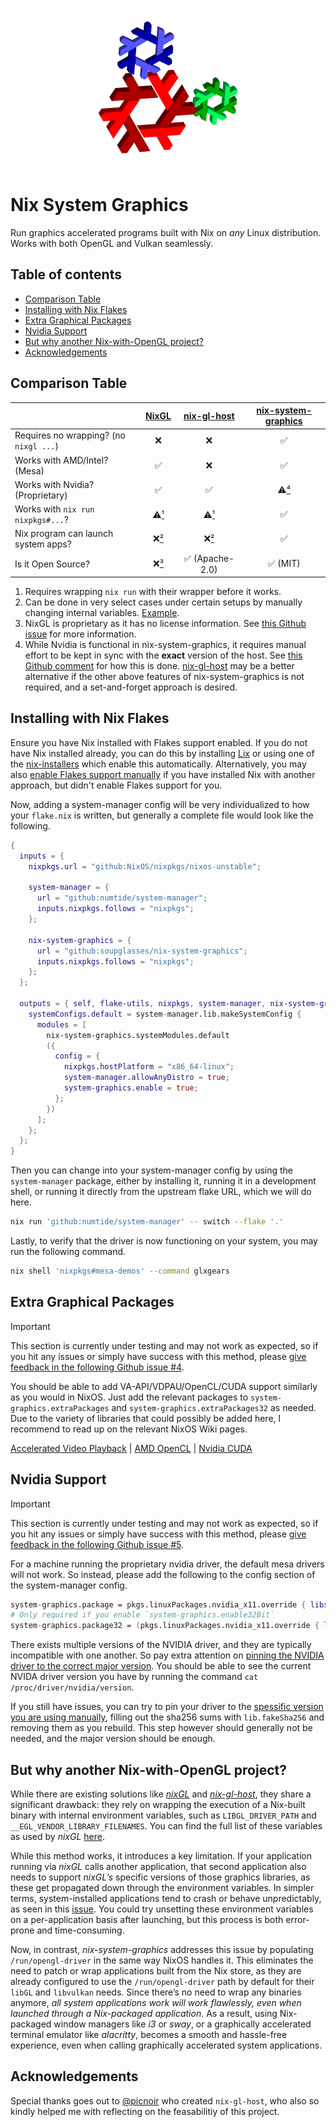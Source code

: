 <!--
SPDX-FileCopyrightText: 2024 Abhiram <axel@foss.life>
SPDX-FileCopyrightText: 2024 SoupGlasses <sofi+git@mailbox.org>
SPDX-FileCopyrightText: 2025 SoupGlasses <sofi+git@mailbox.org>

SPDX-License-Identifier: CC-BY-4.0
-->

<p align="center">
    <img width="256" height="256" src="./static/nix-system-graphics.svg">
</p>

# Nix System Graphics

Run graphics accelerated programs built with Nix on _any_ Linux distribution. Works with both OpenGL and Vulkan seamlessly.

## Table of contents

- [Comparison Table](#comparison-table)
- [Installing with Nix Flakes](#installing-with-nix-flakes)
- [Extra Graphical Packages](#extra-graphical-packages)
- [Nvidia Support](#nvidia-support)
- [But why another Nix-with-OpenGL project?](#but-why-another-nix-with-opengl-project)
- [Acknowledgements](#acknowledgements)


## Comparison Table

| | [**NixGL**](https://github.com/nix-community/nixGL) | [**nix-gl-host**](https://github.com/numtide/nix-gl-host/) | [**nix-system-graphics**](https://github.com/soupglasses/nix-system-graphics) |
|---|:-:|:-:|:-:|
| Requires no wrapping? (no `nixgl ...`) | ❌ | ❌ | ✅ |
| Works with AMD/Intel? (Mesa) | ✅ | ❌ | ✅ |
| Works with Nvidia? (Proprietary) | ✅ | ✅ | ⚠️[⁴](#ref-4) |
| Works with `nix run nixpkgs#...`? | ⚠️[¹](#ref-1) | ⚠️[¹](#ref-1) | ✅ |
| Nix program can launch system apps? | ❌[²](#ref-2) | ❌[²](#ref-2) | ✅ |
| Is it Open Source? | ❌[³](#ref-3) | ✅ (Apache-2.0) | ✅ (MIT) |

1. <a name="ref-1"></a> Requires wrapping `nix run` with their wrapper before it works.
2. <a name="ref-2"></a> Can be done in very select cases under certain setups by manually changing internal variables. [Example](https://github.com/nix-community/nixGL/issues/116#issuecomment-1265042706).
3. <a name="ref-3"></a> NixGL is proprietary as it has no license information. See [this Github issue](https://github.com/nix-community/nixGL/issues/143) for more information.
4. <a name="ref-4"></a> While Nvidia is functional in nix-system-graphics, it requires manual effort to be kept in sync with the __exact__ version of the host. See [this Github comment](https://github.com/soupglasses/nix-system-graphics/issues/5#issuecomment-2443771338) for how this is done. [nix-gl-host](https://github.com/numtide/nix-gl-host/) may be a better alternative if the other above features of nix-system-graphics is not required, and a set-and-forget approach is desired.


## Installing with Nix Flakes

Ensure you have Nix installed with Flakes support enabled. If you do not have Nix installed already, you can do this by installing [Lix](https://lix.systems/install/) or using one of the [nix-installers](https://nix-community.github.io/nix-installers/) which enable this automatically. Alternatively, you may also [enable Flakes support manually](https://nixos.wiki/wiki/Flakes#Other_Distros.2C_without_Home-Manager) if you have installed Nix with another approach, but didn't enable Flakes support for you.

Now, adding a system-manager config will be very individualized to how your `flake.nix` is written, but generally a complete file would look like the following.

```nix
{
  inputs = {
    nixpkgs.url = "github:NixOS/nixpkgs/nixos-unstable";

    system-manager = {
      url = "github:numtide/system-manager";
      inputs.nixpkgs.follows = "nixpkgs";
    };

    nix-system-graphics = {
      url = "github:soupglasses/nix-system-graphics";
      inputs.nixpkgs.follows = "nixpkgs";
    };
  };

  outputs = { self, flake-utils, nixpkgs, system-manager, nix-system-graphics }: {
    systemConfigs.default = system-manager.lib.makeSystemConfig {
      modules = [
        nix-system-graphics.systemModules.default
        ({
          config = {
            nixpkgs.hostPlatform = "x86_64-linux";
            system-manager.allowAnyDistro = true;
            system-graphics.enable = true;
          };
        })
      ];
    };
  };
}
```

Then you can change into your system-manager config by using the `system-manager` package, either by installing it, running it in a development shell, or running it directly from the upstream flake URL, which we will do here.

```bash
nix run 'github:numtide/system-manager' -- switch --flake '.'
```

Lastly, to verify that the driver is now functioning on your system, you may run the following command.

```bash
nix shell 'nixpkgs#mesa-demos' --command glxgears
```


## Extra Graphical Packages

> [!IMPORTANT]
> This section is currently under testing and may not work as expected, so if you hit any issues or simply have success with this method, please [give feedback in the following Github issue #4](https://github.com/soupglasses/nix-system-graphics/issues/4).

You should be able to add VA-API/VDPAU/OpenCL/CUDA support similarly as you would in NixOS. Just add the relevant packages to `system-graphics.extraPackages` and `system-graphics.extraPackages32` as needed. Due to the variety of libraries that could possibly be added here, I recommend to read up on the relevant NixOS Wiki pages.

[Accelerated Video Playback](https://nixos.wiki/wiki/Accelerated_Video_Playback) | [AMD OpenCL](https://nixos.wiki/wiki/AMD_GPU#OpenCL) | [Nvidia CUDA](https://nixos.wiki/wiki/CUDA)

## Nvidia Support

> [!IMPORTANT]
> This section is currently under testing and may not work as expected, so if you hit any issues or simply have success with this method, please [give feedback in the following Github issue #5](https://github.com/soupglasses/nix-system-graphics/issues/5).

For a machine running the proprietary nvidia driver, the default mesa drivers will not work. So instead, please add the following to the config section of the system-manager config.

```nix
system-graphics.package = pkgs.linuxPackages.nvidia_x11.override { libsOnly = true; kernel = null; };
# Only required if you enable `system-graphics.enable32Bit`
system-graphics.package32 = (pkgs.linuxPackages.nvidia_x11.override { libsOnly = true; kernel = null; }).lib32;
```

There exists multiple versions of the NVIDIA driver, and they are typically incompatible with one another. So pay extra attention on [pinning the NVIDIA driver to the correct major version](https://nixos.wiki/wiki/Nvidia#Determining_the_Correct_Driver_Version). You should be able to see the current NVIDA driver version you have by running the command `cat /proc/driver/nvidia/version`.

If you still have issues, you can try to pin your driver to the [spessific version you are using manually](https://nixos.wiki/wiki/Nvidia#Running_Specific_NVIDIA_Driver_Versions), filling out the sha256 sums with `lib.fakeSha256` and removing them as you rebuild. This step however should generally not be needed, and the major version should be enough.

## But why another Nix-with-OpenGL project?

While there are existing solutions like [_nixGL_](https://github.com/nix-community/nixGL) and [_nix-gl-host_](https://github.com/numtide/nix-gl-host), they share a significant drawback: they rely on wrapping the execution of a Nix-built binary with internal environment variables, such as `LIBGL_DRIVER_PATH` and `__EGL_VENDOR_LIBRARY_FILENAMES`. You can find the full list of these variables as used by _nixGL_ [here](https://github.com/nix-community/nixGL/blob/310f8e49a149e4c9ea52f1adf70cdc768ec53f8a/nixGL.nix#L53-L62).

While this method works, it introduces a key limitation. If your application running via _nixGL_ calls another application, that second application also needs to support _nixGL’s_ specific versions of those graphics libraries, as these get propagated down through the environment variables. In simpler terms, system-installed applications tend to crash or behave unpredictably, as seen in this [issue](https://github.com/nix-community/nixGL/issues/116). You could try unsetting these environment variables on a per-application basis after launching, but this process is both error-prone and time-consuming.

Now, in contrast, _nix-system-graphics_ addresses this issue by populating `/run/opengl-driver` in the same way NixOS handles it. This eliminates the need to patch or wrap applications built from the Nix store, as they are already configured to use the `/run/opengl-driver` path by default for their `libGL` and `libvulkan` needs. Since there’s no need to wrap any binaries anymore, _all system applications work will work flawlessly, even when launched through a Nix-packaged application_. As a result, using Nix-packaged window managers like _i3_ or _sway_, or a graphically accelerated terminal emulator like _alacritty_, becomes a smooth and hassle-free experience, even when calling graphically accelerated system applications.

## Acknowledgements

Special thanks goes out to [@picnoir](https://github.com/picnoir) who created `nix-gl-host`, who also so kindly helped me with reflecting on the feasabilitiy of this project.
